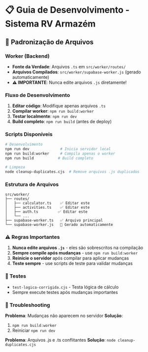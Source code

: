 # 📋 Guia de Desenvolvimento - Sistema RV Armazém

## 🎯 Padronização de Arquivos

### Worker (Backend)
- **Fonte da Verdade**: Arquivos `.ts` em `src/worker/routes/`
- **Arquivos Compilados**: `src/worker/supabase-worker.js` (gerado automaticamente)
- **⚠️ IMPORTANTE**: Nunca edite arquivos `.js` diretamente!

### Fluxo de Desenvolvimento

1. **Editar código**: Modifique apenas arquivos `.ts`
2. **Compilar worker**: `npm run build:worker`
3. **Testar localmente**: `npm run dev`
4. **Build completo**: `npm run build` (antes de deploy)

### Scripts Disponíveis

```bash
# Desenvolvimento
npm run dev              # Inicia servidor local
npm run build:worker     # Compila apenas o worker
npm run build           # Build completo

# Limpeza
node cleanup-duplicates.cjs  # Remove arquivos .js duplicados
```

### Estrutura de Arquivos

```
src/worker/
├── routes/
│   ├── calculator.ts    ✅ Editar este
│   ├── activities.ts    ✅ Editar este
│   ├── auth.ts         ✅ Editar este
│   └── ...
├── supabase-worker.ts   ✅ Arquivo principal
└── supabase-worker.js   🤖 Gerado automaticamente
```

### ⚠️ Regras Importantes

1. **Nunca edite arquivos `.js`** - eles são sobrescritos na compilação
2. **Sempre compile após mudanças** - use `npm run build:worker`
3. **Reinicie o servidor** após compilar para aplicar mudanças
4. **Teste sempre** - use scripts de teste para validar mudanças

### 🧪 Testes

- `test-logica-corrigida.cjs` - Testa lógica de cálculo
- Sempre execute testes após mudanças importantes

### 🔧 Troubleshooting

**Problema**: Mudanças não aparecem no servidor
**Solução**: 
1. `npm run build:worker`
2. Reiniciar `npm run dev`

**Problema**: Arquivos .js e .ts conflitantes
**Solução**: `node cleanup-duplicates.cjs`